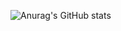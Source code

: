 ![Anurag's GitHub stats](https://github-readme-stats.vercel.app/api?username=ZuleMD&show_icons=true&theme=radical)
